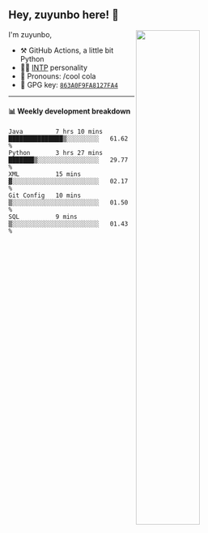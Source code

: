 

## Hey, zuyunbo here! :wave: 
[<img align="right" width="50%" src="https://github-readme-stats.vercel.app/api?username=zuyunbo&theme=dark&show_icons=true">](https://metrics.lecoq.io/ouuan?template=classic)

I'm zuyunbo,

-   :hammer_and_pick: GitHub Actions, a little bit Python
-   :man_scientist: [INTP](https://www.16personalities.com/profiles/3302586f07ca3) personality
-   :man: Pronouns: /cool cola
-   :key: GPG key: [`863A0F9FA8127FA4`](https://github.com/zuyunbo.gpg)

---

#### :bar_chart: Weekly development breakdown
<!--START_SECTION:waka-->
```text
Java         7 hrs 10 mins   ███████████████▒░░░░░░░░░   61.62 % 
Python       3 hrs 27 mins   ███████▒░░░░░░░░░░░░░░░░░   29.77 % 
XML          15 mins         ▓░░░░░░░░░░░░░░░░░░░░░░░░   02.17 % 
Git Config   10 mins         ▒░░░░░░░░░░░░░░░░░░░░░░░░   01.50 % 
SQL          9 mins          ▒░░░░░░░░░░░░░░░░░░░░░░░░   01.43 % 
```
<!--END_SECTION:waka-->

